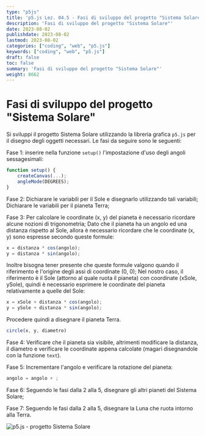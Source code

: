 ```yaml
---
type: "p5js"
title: 'p5.js Lez. 04.5 - Fasi di sviluppo del progetto "Sistema Solare"'
description: 'Fasi di sviluppo del progetto "Sistema Solare"'
date: 2023-08-02
publishdate: 2023-08-02
lastmod: 2023-08-02
categories: ["coding", "web", "p5.js"]
keywords: ["coding", "web", "p5.js"]
draft: false
toc: false
summary: 'Fasi di sviluppo del progetto "Sistema Solare"'
weight: 8662
---
```


# Fasi di sviluppo del progetto "Sistema Solare"

Si sviluppi il progetto Sistema Solare utilizzando la libreria grafica ``p5.js`` per il disegno degli oggetti necessari. Le fasi da seguire sono le seguenti:

Fase 1: inserire nella funzione ``setup()`` l'impostazione d'uso degli angoli sessagesimali:

```javascript
function setup() {
    createCanvas(...);
    angleMode(DEGREES);
}
```

Fase 2: Dichiarare le variabili per il Sole e disegnarlo utilizzando tali variabili; Dichiarare le variabili per il pianeta Terra;

Fase 3: Per calcolare le coordinate (x, y) del pianeta è necessario ricordare alcune nozioni di trigonometria; Dato che il pianeta ha un angolo ed una distanza rispetto al Sole, allora è necessario ricordare che le coordinate (x, y) sono espresse secondo queste formule:

```javascript
x = distanza * cos(angolo);
y = distanza * sin(angolo);
```

Inoltre bisogna tener presente che queste formule valgono quando il riferimento è l'origine degli assi di coordinate (0, 0); Nel nostro caso, il riferimento è il Sole (attorno al quale ruota il pianeta) con coordinate (xSole, ySole), quindi è necessario esprimere le coordinate del pianeta relativamente a quelle del Sole:

```javascript
x = xSole + distanza * cos(angolo);
y = ySole + distanza * sin(angolo);
```

Procedere quindi a disegnare il pianeta Terra.

```javascript
circle(x, y, diametro)
```

Fase 4: Verificare che il pianeta sia visibile, altrimenti modificare la distanza, il diametro e verificare le coordinate appena calcolate (magari disegnandole con la funzione ``text``).

Fase 5: Incrementare l'angolo e verificare la rotazione del pianeta:

```javascript
angolo = angolo + ;
```

Fase 6: Seguendo le fasi dalla 2 alla 5, disegnare gli altri pianeti del Sistema Solare;

Fase 7: Seguendo le fasi dalla 2 alla 5, disegnare la Luna che ruota intorno alla Terra.

![p5.js - progetto Sistema Solare](/static/coding/web/p5js/progettoSistemaSolare.png "p5.js - progetto Sistema Solare")
